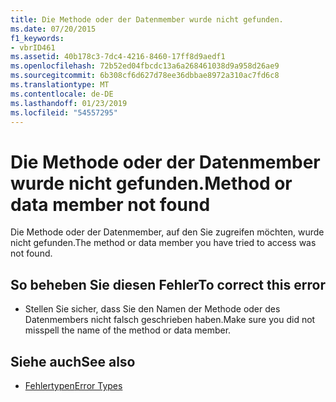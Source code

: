 ```yaml
---
title: Die Methode oder der Datenmember wurde nicht gefunden.
ms.date: 07/20/2015
f1_keywords:
- vbrID461
ms.assetid: 40b178c3-7dc4-4216-8460-17ff8d9aedf1
ms.openlocfilehash: 72b52ed04fbcdc13a6a268461038d9a958d26ae9
ms.sourcegitcommit: 6b308cf6d627d78ee36dbbae8972a310ac7fd6c8
ms.translationtype: MT
ms.contentlocale: de-DE
ms.lasthandoff: 01/23/2019
ms.locfileid: "54557295"
---
```

# <a name="method-or-data-member-not-found"></a><span data-ttu-id="9c4ba-102">Die Methode oder der Datenmember wurde nicht gefunden.</span><span class="sxs-lookup"><span data-stu-id="9c4ba-102">Method or data member not found</span></span>
<span data-ttu-id="9c4ba-103">Die Methode oder der Datenmember, auf den Sie zugreifen möchten, wurde nicht gefunden.</span><span class="sxs-lookup"><span data-stu-id="9c4ba-103">The method or data member you have tried to access was not found.</span></span>  
  
## <a name="to-correct-this-error"></a><span data-ttu-id="9c4ba-104">So beheben Sie diesen Fehler</span><span class="sxs-lookup"><span data-stu-id="9c4ba-104">To correct this error</span></span>  
  
-   <span data-ttu-id="9c4ba-105">Stellen Sie sicher, dass Sie den Namen der Methode oder des Datenmembers nicht falsch geschrieben haben.</span><span class="sxs-lookup"><span data-stu-id="9c4ba-105">Make sure you did not misspell the name of the method or data member.</span></span>  
  
## <a name="see-also"></a><span data-ttu-id="9c4ba-106">Siehe auch</span><span class="sxs-lookup"><span data-stu-id="9c4ba-106">See also</span></span>
- [<span data-ttu-id="9c4ba-107">Fehlertypen</span><span class="sxs-lookup"><span data-stu-id="9c4ba-107">Error Types</span></span>](../../visual-basic/programming-guide/language-features/error-types.md)

